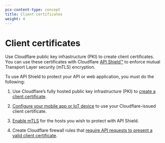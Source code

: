 ```yaml
---
pcx-content-type: concept
title: Client certificates
weight: 4
---
```


# Client certificates

Use Cloudflare public key infrastructure (PKI) to create client certificates. You can use these certificates with Cloudflare [API Shield™](/api-shield/) to enforce mutual Transport Layer security (mTLS) encryption.

To use API Shield to protect your API or web application, you must do the following:

1.  Use Cloudflare’s fully hosted public key infrastructure (PKI) to [create a client certificate](create-a-client-certificate/).

2.  [Configure your mobile app or IoT device](configure-your-mobile-app-or-iot-device/) to use your Cloudflare-issued client certificate.

3.  [Enable mTLS](enable-mtls/) for the hosts you wish to protect with API Shield.

4.  Create Cloudflare firewall rules that [require API requests to present a valid client certificate](/api-shield/products/mtls/configure/).
